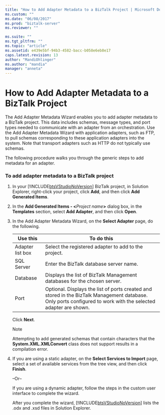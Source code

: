 ```yaml
---
title: "How to Add Adapter Metadata to a BizTalk Project | Microsoft Docs"
ms.custom: ""
ms.date: "06/08/2017"
ms.prod: "biztalk-server"
ms.reviewer: ""

ms.suite: ""
ms.tgt_pltfrm: ""
ms.topic: "article"
ms.assetid: e439e5bf-94b3-4582-bacc-b058e6eb8e17
caps.latest.revision: 13
author: "MandiOhlinger"
ms.author: "mandia"
manager: "anneta"
---
```

# How to Add Adapter Metadata to a BizTalk Project
The Add Adapter Metadata Wizard enables you to add adapter metadata to a BizTalk project. This data includes schemas, message types, and port types needed to communicate with an adapter from an orchestration. Use the Add Adapter Metadata Wizard with application adapters, such as FTP, to pull schemas corresponding to these application adapters into the system. Note that transport adapters such as HTTP do not typically use schemas.  
  
 The following procedure walks you through the generic steps to add metadata for an adapter.  
  
### To add adapter metadata to a BizTalk project  
  
1. In your [!INCLUDE[btsVStudioNoVersion](../includes/btsvstudionoversion-md.md)] BizTalk project, in Solution Explorer, right-click your project, click **Add**, and then click **Add Generated Items**.  
  
2. In the **Add Generated Items - \<**<em>Project name</em>**\>** dialog box, in the **Templates** section, select **Add Adapter**, and then click **Open**.  
  
3. In the Add Adapter Metadata Wizard, on the **Select Adapter** page, do the following.  
  
   |Use this|To do this|  
   |--------------|----------------|  
   |Adapter list box|Select the registered adapter to add to the project.|  
   |SQL Server|Enter the BizTalk database server name.|  
   |Database|Displays the list of BizTalk Management databases for the chosen server.|  
   |Port|Optional. Displays the list of ports created and stored in the BizTalk Management database. Only ports configured to work with the selected adapter are shown.|  
  
    Click **Next**.  
  
   > [!NOTE]
   >  Attempting to add generated schemas that contain characters that the **System.XML.XMLConvert** class does not support results in a compilation error.  
  
4. If you are using a static adapter, on the **Select Services to Import** page, select a set of available services from the tree view, and then click **Finish**.  
  
    –Or–  
  
    If you are using a dynamic adapter, follow the steps in the custom user interface to complete the wizard.  
  
   After you complete the wizard, [!INCLUDE[btsVStudioNoVersion](../includes/btsvstudionoversion-md.md)] lists the .odx and .xsd files in Solution Explorer.